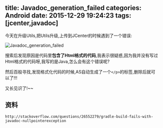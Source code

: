 title: Javadoc_generation_failed
categories: Android
date: 2015-12-29 19:24:23
tags: [jcenter,javadoc]
---



今天在升级Utils,把Utils升级,上传到JCenter的时候遇到了一个错误:

![Javadoc_generation_failed](http://ww1.sinaimg.cn/large/98900c07gw1ezgr025mh7j20oh04rmy2.jpg)

搜索后发现原因是代码里**包含了Html格式的代码**,我表示很疑惑,因为我并没有写过Html格式的代码呀,我写的是Java,怎么会有这个错误呢?  

然后百般寻找,发现格式化代码的时候,AS自动生成了一个`</p>`的标签,删除后就可以了!!!  

又长见识了!~~  
## 资料
	http://stackoverflow.com/questions/26552279/gradle-build-fails-with-javadoc-nullpointerexception
